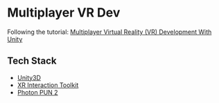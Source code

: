 # Multiplayer VR Dev

Following the tutorial: [Multiplayer Virtual Reality (VR) Development With Unity](https://www.udemy.com/course/multiplayer-virtual-reality-vr-development-with-unity/)

## Tech Stack
- [Unity3D](https://unity.com/)
- [XR Interaction Toolkit](https://docs.unity3d.com/Packages/com.unity.xr.interaction.toolkit@0.9/manual/index.html)
- [Photon PUN 2](https://assetstore.unity.com/packages/tools/network/pun-2-free-119922)